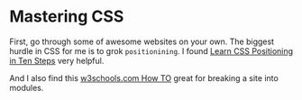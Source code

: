 # Mastering CSS

First, go through some of awesome websites on your own. The biggest hurdle in CSS for me is to grok `positionining`. I found 
[Learn CSS Positioning in Ten Steps](http://www.barelyfitz.com/screencast/html-training/css/positioning/) very helpful.

And I also find this [w3schools.com How TO](http://www.w3schools.com/howto/default.asp) great for breaking a site into modules.